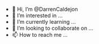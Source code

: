 - 👋 Hi, I’m @DarrenCaldejon
- 👀 I’m interested in ...
- 🌱 I’m currently learning ...
- 💞️ I’m looking to collaborate on ...
- 📫 How to reach me ...

<!---
DarrenCaldejon/DarrenCaldejon is a ✨ special ✨ repository because its `README.md` (this file) appears on your GitHub profile.
You can click the Preview link to take a look at your changes.
--->
